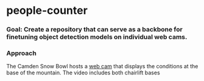 
# people-counter

### **Goal**: Create a repository that can serve as a backbone for finetuning object detection models on individual web cams.

### **Approach**
The Camden Snow Bowl hosts a [web cam](https://camdensnowbowl.com/web-cam/) that displays the conditions at the base of the mountain. The video includes both chairlift bases 





